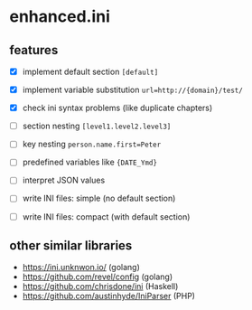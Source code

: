 # enhanced.ini 

## features

* [x] implement default section `[default]`
* [x] implement variable substitution `url=http://{domain}/test/`
* [x] check ini syntax problems (like duplicate chapters)
* [ ] section nesting `[level1.level2.level3]`
* [ ] key nesting `person.name.first=Peter`
* [ ] predefined variables like `{DATE_Ymd}`
* [ ] interpret JSON values
* [ ] write INI files: simple (no default section)
* [ ] write INI files: compact (with default section)


## other similar libraries
* https://ini.unknwon.io/ (golang)
* https://github.com/revel/config (golang)
* https://github.com/chrisdone/ini (Haskell)
* https://github.com/austinhyde/IniParser (PHP)
